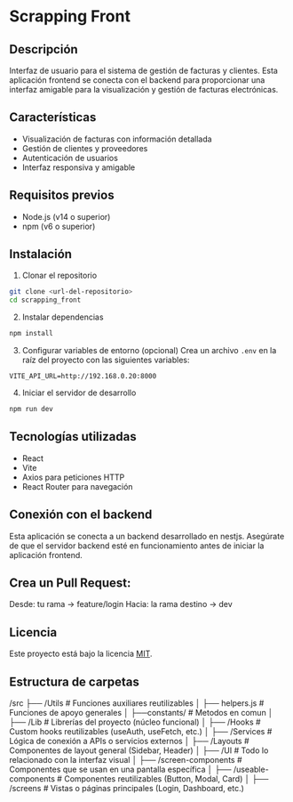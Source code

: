 # Scrapping Front

## Descripción
Interfaz de usuario para el sistema de gestión de facturas y clientes. Esta aplicación frontend se conecta con el backend para proporcionar una interfaz amigable para la visualización y gestión de facturas electrónicas.

## Características
- Visualización de facturas con información detallada
- Gestión de clientes y proveedores
- Autenticación de usuarios
- Interfaz responsiva y amigable

## Requisitos previos
- Node.js (v14 o superior)
- npm (v6 o superior)

## Instalación

1. Clonar el repositorio
```bash
git clone <url-del-repositorio>
cd scrapping_front
```

2. Instalar dependencias
```bash
npm install
```

3. Configurar variables de entorno (opcional)
Crea un archivo `.env` en la raíz del proyecto con las siguientes variables:
```
VITE_API_URL=http://192.168.0.20:8000
```

4. Iniciar el servidor de desarrollo
```bash
npm run dev
```

## Tecnologías utilizadas
- React
- Vite
- Axios para peticiones HTTP
- React Router para navegación

## Conexión con el backend
Esta aplicación se conecta a un backend desarrollado en nestjs. Asegúrate de que el servidor backend esté en funcionamiento antes de iniciar la aplicación frontend.

## Crea un Pull Request:
Desde: tu rama -> feature/login
Hacia: la rama destino -> dev

## Licencia
Este proyecto está bajo la licencia [MIT](https://opensource.org/licenses/MIT).

## Estructura de carpetas
/src
├── /Utils                    # Funciones auxiliares reutilizables
│   ├── helpers.js            # Funciones de apoyo generales
│   ├──constants/             # Metodos en comun
│
├── /Lib                      # Librerías del proyecto (núcleo funcional)
│   ├── /Hooks                # Custom hooks reutilizables (useAuth, useFetch, etc.)
│   ├── /Services             # Lógica de conexión a APIs o servicios externos
│   ├── /Layouts              # Componentes de layout general (Sidebar, Header)
│
├── /UI                       # Todo lo relacionado con la interfaz visual
│   ├── /screen-components    # Componentes que se usan en una pantalla específica
│   ├── /useable-components   # Componentes reutilizables (Button, Modal, Card)
│   ├── /screens              # Vistas o páginas principales (Login, Dashboard, etc.)